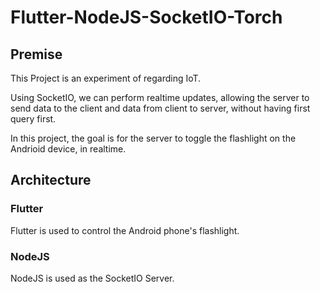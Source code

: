 # Flutter-NodeJS-SocketIO-Torch

## Premise
This Project is an experiment of regarding IoT.

Using SocketIO, we can perform realtime updates, allowing the server to send data to the client and data from client to server, without having first query first.

In this project, the goal is for the server to toggle the flashlight on the Andrioid device, in realtime.

## Architecture
### Flutter
Flutter is used to control the Android phone's flashlight.
### NodeJS
NodeJS is used as the SocketIO Server.
